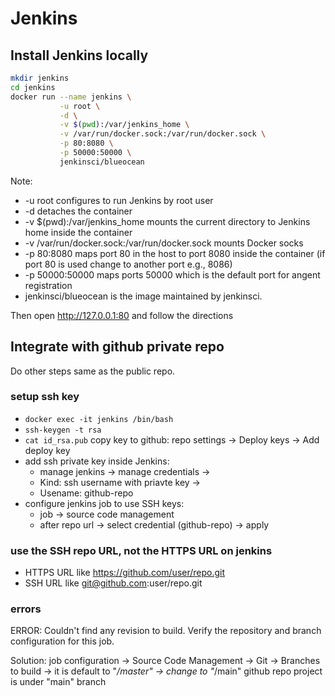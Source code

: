 # Jenkins

## Install Jenkins locally
```bash
mkdir jenkins
cd jenkins
docker run --name jenkins \
           -u root \
           -d \
           -v $(pwd):/var/jenkins_home \
           -v /var/run/docker.sock:/var/run/docker.sock \
           -p 80:8080 \
           -p 50000:50000 \
           jenkinsci/blueocean
```
Note:
  * -u root configures to run Jenkins by root user
  * -d detaches the container
  * -v $(pwd):/var/jenkins_home mounts the current directory to Jenkins home inside the container
  * -v /var/run/docker.sock:/var/run/docker.sock mounts Docker socks
  * -p 80:8080 maps port 80 in the host to port 8080 inside the container (if port 80 is used change to another port e.g., 8086)
  * -p 50000:50000 maps ports 50000 which is the default port for angent registration
  * jenkinsci/blueocean is the image maintained by jenkinsci.

Then open http://127.0.0.1:80 and follow the directions

## Integrate with github private repo 
Do other steps same as the public repo.

### setup ssh key
  * `docker exec -it jenkins /bin/bash`
  * `ssh-keygen -t rsa`
  * `cat id_rsa.pub` copy key to github: repo settings -> Deploy keys -> Add deploy key
  * add ssh private key inside Jenkins: 
    * manage jenkins -> manage credentials -> 
    * Kind: ssh username with priavte key -> 
    * Usename: github-repo
  * configure jenkins job to use SSH keys:
    * job -> source code management
    * after repo url -> select credential (github-repo) -> apply

### use the SSH repo URL, not the HTTPS URL on jenkins
  * HTTPS URL like https://github.com/user/repo.git
  * SSH URL like git@github.com:user/repo.git

### errors
ERROR: Couldn't find any revision to build. Verify the repository and branch configuration for this job.

Solution: job configuration -> Source Code Management -> Git -> Branches to build ->
it is default to "*/master" -> change to "*/main" github repo project is under "main" branch 

